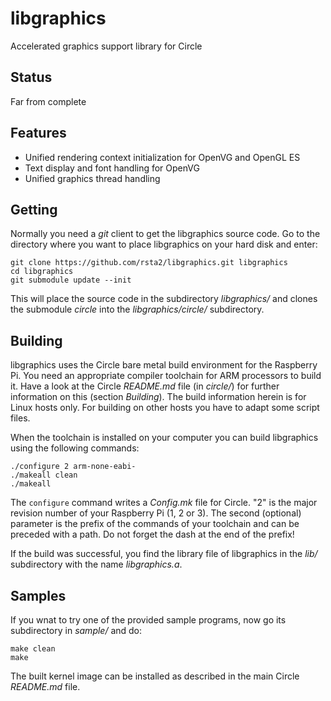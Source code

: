libgraphics
===========

Accelerated graphics support library for Circle

Status
------

Far from complete

Features
--------

* Unified rendering context initialization for OpenVG and  OpenGL ES
* Text display and font handling for OpenVG
* Unified graphics thread handling

Getting
-------

Normally you need a *git* client to get the libgraphics source code. Go to the directory where you want to place libgraphics on your hard disk and enter:

	git clone https://github.com/rsta2/libgraphics.git libgraphics
	cd libgraphics
	git submodule update --init

This will place the source code in the subdirectory *libgraphics/* and clones the submodule *circle* into the *libgraphics/circle/* subdirectory.

Building
--------

libgraphics uses the Circle bare metal build environment for the Raspberry Pi. You need an appropriate compiler toolchain for ARM processors to build it. Have a look at the Circle *README.md* file (in *circle/*) for further information on this (section *Building*). The build information herein is for Linux hosts only. For building on other hosts you have to adapt some script files.

When the toolchain is installed on your computer you can build libgraphics using the following commands:

	./configure 2 arm-none-eabi-
	./makeall clean
	./makeall

The `configure` command writes a *Config.mk* file for Circle. "2" is the major revision number of your Raspberry Pi (1, 2 or 3). The second (optional) parameter is the prefix of the commands of your toolchain and can be preceded with a path. Do not forget the dash at the end of the prefix!

If the build was successful, you find the library file of libgraphics in the *lib/* subdirectory with the name *libgraphics.a*.

Samples
-------

If you wnat to try one of the provided sample programs, now go its subdirectory in *sample/* and do:

	make clean
	make

The built kernel image can be installed as described in the main Circle *README.md* file.
